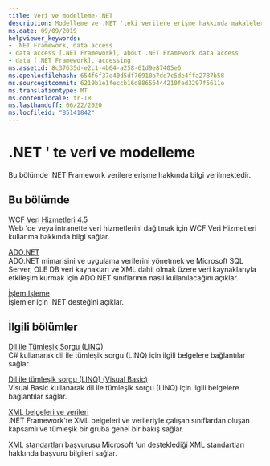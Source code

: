 ```yaml
---
title: Veri ve modelleme-.NET
description: Modelleme ve .NET 'teki verilere erişme hakkında makalelerin bağlantılarını görüntüleyin. Makaleler WCF Veri Hizmetleri, ADO.NET ve işlem işlemeyi kapsar.
ms.date: 09/09/2019
helpviewer_keywords:
- .NET Framework, data access
- data access [.NET Framework], about .NET Framework data access
- data [.NET Framework], accessing
ms.assetid: 8c37635d-e2c1-4b64-a258-61d9e87405e6
ms.openlocfilehash: 654f6f37e40d5df76910a7de7c5de4ffa2787b58
ms.sourcegitcommit: 6219b1e1feccb16d88656444210fed3297f5611e
ms.translationtype: MT
ms.contentlocale: tr-TR
ms.lasthandoff: 06/22/2020
ms.locfileid: "85141842"
---
```

# <a name="data-and-modeling-in-net"></a>.NET ' te veri ve modelleme

Bu bölümde .NET Framework verilere erişme hakkında bilgi verilmektedir.  
  
## <a name="in-this-section"></a>Bu bölümde

 [WCF Veri Hizmetleri 4.5](./wcf/index.md)  
 Web 'de veya intranette veri hizmetlerini dağıtmak için WCF Veri Hizmetleri kullanma hakkında bilgi sağlar.  

 [ADO.NET](./adonet/index.md)  
 ADO.NET mimarisini ve uygulama verilerini yönetmek ve Microsoft SQL Server, OLE DB veri kaynakları ve XML dahil olmak üzere veri kaynaklarıyla etkileşim kurmak için ADO.NET sınıflarının nasıl kullanılacağını açıklar.  
  
 [İşlem Işleme](./transactions/index.md)  
 İşlemler için .NET desteğini açıklar.  
  
## <a name="related-sections"></a>İlgili bölümler

 [Dil ile Tümleşik Sorgu (LINQ)](../../csharp/programming-guide/concepts/linq/index.md)  
 C# kullanarak dil ile tümleşik sorgu (LINQ) için ilgili belgelere bağlantılar sağlar.  
  
 [Dil ile tümleşik sorgu (LINQ) (Visual Basic)](../../visual-basic/programming-guide/concepts/linq/index.md)  
 Visual Basic kullanarak dil ile tümleşik sorgu (LINQ) için ilgili belgelere bağlantılar sağlar.  
  
 [XML belgeleri ve verileri](../../standard/data/xml/index.md)  
 .NET Framework'te XML belgeleri ve verileriyle çalışan sınıflardan oluşan kapsamlı ve tümleşik bir gruba genel bir bakış sağlar.  
  
 [XML standartları başvurusu](https://docs.microsoft.com/previous-versions/dotnet/netframework-4.0/ms256177(v=vs.100))  
 Microsoft 'un desteklediği XML standartları hakkında başvuru bilgileri sağlar.  
